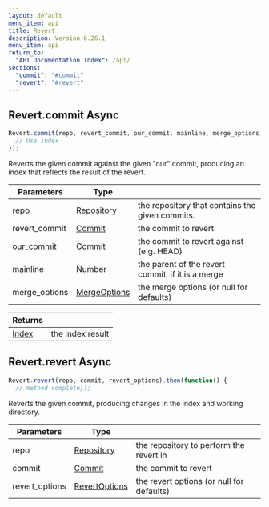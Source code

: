 ```yaml
---
layout: default
menu_item: api
title: Revert
description: Version 0.26.1
menu_item: api
return_to:
  "API Documentation Index": /api/
sections:
  "commit": "#commit"
  "revert": "#revert"
---
```


## <a name="commit"></a><span>Revert.</span>commit <span class="tags"><span class="async">Async</span></span>

```js
Revert.commit(repo, revert_commit, our_commit, mainline, merge_options).then(function(index) {
  // Use index
});
```

Reverts the given commit against the given "our" commit, producing an index
that reflects the result of the revert.

| Parameters | Type |   |
| --- | --- | --- |
| repo | [Repository](/api/repository/) | the repository that contains the given commits. |
| revert_commit | [Commit](/api/commit/) | the commit to revert |
| our_commit | [Commit](/api/commit/) | the commit to revert against (e.g. HEAD) |
| mainline | Number | the parent of the revert commit, if it is a merge |
| merge_options | [MergeOptions](/api/merge_options/) | the merge options (or null for defaults) |

| Returns |  |
| --- | --- |
| [Index](/api/index/) | the index result |

## <a name="revert"></a><span>Revert.</span>revert <span class="tags"><span class="async">Async</span></span>

```js
Revert.revert(repo, commit, revert_options).then(function() {
  // method complete});
```

Reverts the given commit, producing changes in the index and
working directory.

| Parameters | Type |   |
| --- | --- | --- |
| repo | [Repository](/api/repository/) | the repository to perform the revert in |
| commit | [Commit](/api/commit/) | the commit to revert |
| revert_options | [RevertOptions](/api/revert_options/) | the revert options (or null for defaults) |


